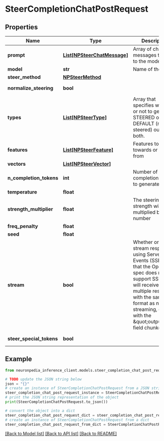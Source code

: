 # SteerCompletionChatPostRequest


## Properties

Name | Type | Description | Notes
------------ | ------------- | ------------- | -------------
**prompt** | [**List[NPSteerChatMessage]**](NPSteerChatMessage.md) | Array of chat messages to pass to the model | 
**model** | **str** | Name of the model | 
**steer_method** | [**NPSteerMethod**](NPSteerMethod.md) |  | 
**normalize_steering** | **bool** |  | [default to False]
**types** | [**List[NPSteerType]**](NPSteerType.md) | Array that specifies whether or not to generate STEERED output, DEFAULT (non-steered) output, or both. | 
**features** | [**List[NPSteerFeature]**](NPSteerFeature.md) | Features to steer towards or away from | [optional] 
**vectors** | [**List[NPSteerVector]**](NPSteerVector.md) |  | [optional] 
**n_completion_tokens** | **int** | Number of completion tokens to generate | 
**temperature** | **float** |  | 
**strength_multiplier** | **float** | The steering strength will be multiplied by this number | 
**freq_penalty** | **float** |  | 
**seed** | **float** |  | 
**stream** | **bool** | Whether or not to stream responses using Server Side Events (SSE). Note that the OpenAPI spec does not support SSE - you will receive multiple responses with the same format as non-streaming, except with the \&quot;output\&quot; field chunked. | [optional] [default to False]
**steer_special_tokens** | **bool** |  | [default to True]

## Example

```python
from neuronpedia_inference_client.models.steer_completion_chat_post_request import SteerCompletionChatPostRequest

# TODO update the JSON string below
json = "{}"
# create an instance of SteerCompletionChatPostRequest from a JSON string
steer_completion_chat_post_request_instance = SteerCompletionChatPostRequest.from_json(json)
# print the JSON string representation of the object
print(SteerCompletionChatPostRequest.to_json())

# convert the object into a dict
steer_completion_chat_post_request_dict = steer_completion_chat_post_request_instance.to_dict()
# create an instance of SteerCompletionChatPostRequest from a dict
steer_completion_chat_post_request_from_dict = SteerCompletionChatPostRequest.from_dict(steer_completion_chat_post_request_dict)
```
[[Back to Model list]](../README.md#documentation-for-models) [[Back to API list]](../README.md#documentation-for-api-endpoints) [[Back to README]](../README.md)


